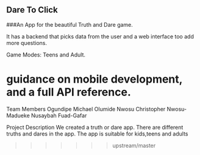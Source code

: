 

## Dare To Click


###An App for the beautiful Truth and Dare game. 

It has a backend that picks data from the user and a web interface too add more questions.

Game Modes: Teens and Adult.

guidance on mobile development, and a full API reference.
=======
Team Members
Ogundipe Michael
Olumide Nwosu
Christopher Nwosu-Madueke
Nusaybah Fuad-Gafar



Project Description
We created a truth or dare app. There are different truths and dares in the app. The app is suitable for kids,teens and adults
>>>>>>> upstream/master
